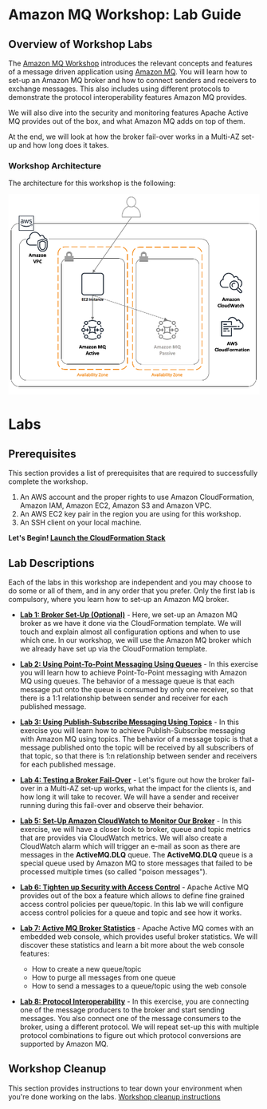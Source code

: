 # Amazon MQ Workshop: Lab Guide

## Overview of Workshop Labs

The [Amazon MQ Workshop](http://aws.amazon.com/events/amazon-mq-workshop) introduces the relevant concepts and features of a message driven application using [Amazon MQ](https://aws.amazon.com/amazon-mq/). You will learn how to set-up an Amazon MQ broker and how to connect senders and receivers to exchange messages. This also includes using different protocols to demonstrate the protocol interoperability features Amazon MQ provides.

We will also dive into the security and monitoring features Apache Active MQ provides out of the box, and what Amazon MQ adds on top of them.  

At the end, we will look at how the broker fail-over works in a Multi-AZ set-up and how long does it takes.  

### Workshop Architecture

The architecture for this workshop is the following:  

![Workshop architecture](/images/workshop-architecture-new.png)

# Labs

## Prerequisites

This section provides a list of prerequisites that are required to successfully complete the workshop.

1. An AWS account and the proper rights to use Amazon CloudFormation, Amazon IAM, Amazon EC2, Amazon S3 and Amazon VPC.
2. An AWS EC2 key pair in the region you are using for this workshop.
3. An SSH client on your local machine.

**Let's Begin! [Launch the CloudFormation Stack](/labs/lab-setup.md)**

## Lab Descriptions

Each of the labs in this workshop are independent and you may choose to do some or all of them, and in any order that you prefer. Only the first lab is compulsory, where you learn how to set-up an Amazon MQ broker.

* **[Lab 1: Broker Set-Up (Optional)](/labs/lab-1.md)** - Here, we set-up an Amazon MQ broker as we have it done via the CloudFormation template. We will touch and explain almost all configuration options and when to use which one. In our workshop, we will use the Amazon MQ broker which we already have set up via the CloudFormation template.

* **[Lab 2: Using Point-To-Point Messaging Using Queues](/labs/lab-2.md)** - In this exercise you will learn how to achieve Point-To-Point messaging with Amazon MQ using queues. The behavior of a message queue is that each message put onto the queue is consumed by only one receiver, so that there is a 1:1 relationship between sender and receiver for each published message.

* **[Lab 3: Using Publish-Subscribe Messaging Using Topics](/labs/lab-3.md)** - In this exercise you will learn how to achieve Publish-Subscribe messaging with Amazon MQ using topics. The behavior of a message topic is that a message published onto the topic will be received by all subscribers of that topic, so that there is 1:n relationship between sender and receivers for each published message.

* **[Lab 4: Testing a Broker Fail-Over](/labs/lab-4.md)** - Let's figure out how the broker fail-over in a Multi-AZ set-up works, what the impact for the clients is, and how long it will take to recover. We will have a sender and receiver running during this fail-over and observe their behavior.  

* **[Lab 5: Set-Up Amazon CloudWatch to Monitor Our Broker](/labs/lab-5.md)** - In this exercise, we will have a closer look to broker, queue and topic metrics that are provides via CloudWatch metrics. We will also create a CloudWatch alarm which will trigger an e-mail as soon as there are messages in the **ActiveMQ.DLQ** queue. The **ActiveMQ.DLQ** queue is a special queue used by Amazon MQ to store messages that failed to be processed multiple times (so called "poison messages").  

* **[Lab 6: Tighten up Security with Access Control](/labs/lab-6.md)** - Apache Active MQ provides out of the box a feature which allows to define fine grained access control policies per queue/topic. In this lab we will configure access control policies for a queue and topic and see how it works. 

* **[Lab 7: Active MQ Broker Statistics](/labs/lab-7.md)** - Apache Active MQ comes with an embedded web console, which provides useful broker statistics. We will discover these statistics and learn a bit more about the web console features:
  * How to create a new queue/topic
  * How to purge all messages from one queue
  * How to send a messages to a queue/topic using the web console

* **[Lab 8: Protocol Interoperability](/labs/lab-8.md)** - In this exercise, you are connecting one of the message producers to the broker and start sending messages. You also connect one of the message consumers to the broker, using a different protocol. We will repeat set-up this with multiple protocol combinations to figure out which protocol conversions are supported by Amazon MQ.


## Workshop Cleanup

This section provides instructions to tear down your environment when you're done working on the labs. [Workshop cleanup instructions](/labs/lab-cleanup.md)
